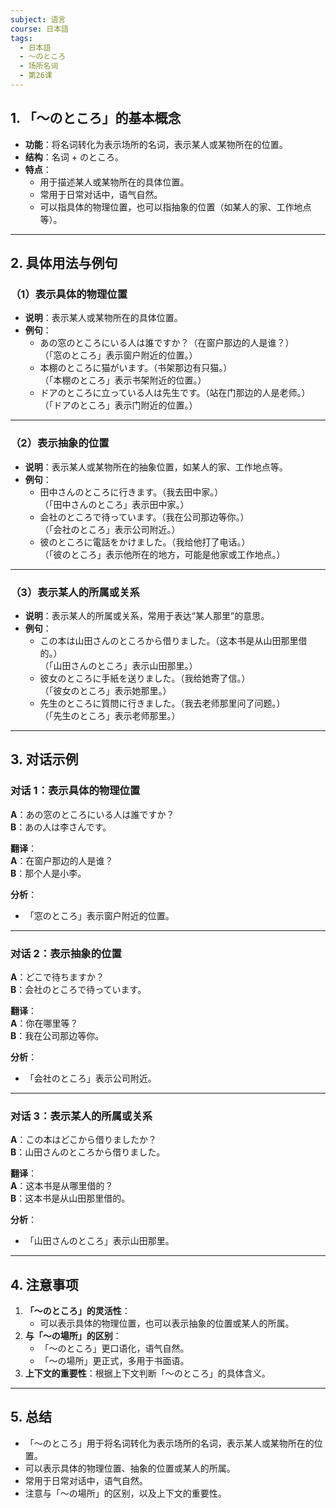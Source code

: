 ```yaml
---
subject: 语言
course: 日本語
tags:
  - 日本語
  - ～のところ
  - 场所名词
  - 第26课
---
```


## 1. **「～のところ」的基本概念**

- **功能**：将名词转化为表示场所的名词，表示某人或某物所在的位置。
- **结构**：名词 + のところ。
- **特点**：
  - 用于描述某人或某物所在的具体位置。
  - 常用于日常对话中，语气自然。
  - 可以指具体的物理位置，也可以指抽象的位置（如某人的家、工作地点等）。

---

## 2. **具体用法与例句**

### （1）**表示具体的物理位置**
- **说明**：表示某人或某物所在的具体位置。
- **例句**：
  - あの窓のところにいる人は誰ですか？（在窗户那边的人是谁？）  
    （「窓のところ」表示窗户附近的位置。）
  - 本棚のところに猫がいます。（书架那边有只猫。）  
    （「本棚のところ」表示书架附近的位置。）
  - ドアのところに立っている人は先生です。（站在门那边的人是老师。）  
    （「ドアのところ」表示门附近的位置。）

---

### （2）**表示抽象的位置**
- **说明**：表示某人或某物所在的抽象位置，如某人的家、工作地点等。
- **例句**：
  - 田中さんのところに行きます。（我去田中家。）  
    （「田中さんのところ」表示田中家。）
  - 会社のところで待っています。（我在公司那边等你。）  
    （「会社のところ」表示公司附近。）
  - 彼のところに電話をかけました。（我给他打了电话。）  
    （「彼のところ」表示他所在的地方，可能是他家或工作地点。）

---

### （3）**表示某人的所属或关系**
- **说明**：表示某人的所属或关系，常用于表达“某人那里”的意思。
- **例句**：
  - この本は山田さんのところから借りました。（这本书是从山田那里借的。）  
    （「山田さんのところ」表示山田那里。）
  - 彼女のところに手紙を送りました。（我给她寄了信。）  
    （「彼女のところ」表示她那里。）
  - 先生のところに質問に行きました。（我去老师那里问了问题。）  
    （「先生のところ」表示老师那里。）

---

## 3. **对话示例**

### 对话 1：表示具体的物理位置
**A**：あの窓のところにいる人は誰ですか？  
**B**：あの人は李さんです。

**翻译**：  
**A**：在窗户那边的人是谁？  
**B**：那个人是小李。

**分析**：
- 「窓のところ」表示窗户附近的位置。

---

### 对话 2：表示抽象的位置
**A**：どこで待ちますか？  
**B**：会社のところで待っています。

**翻译**：  
**A**：你在哪里等？  
**B**：我在公司那边等你。

**分析**：
- 「会社のところ」表示公司附近。

---

### 对话 3：表示某人的所属或关系
**A**：この本はどこから借りましたか？  
**B**：山田さんのところから借りました。

**翻译**：  
**A**：这本书是从哪里借的？  
**B**：这本书是从山田那里借的。

**分析**：
- 「山田さんのところ」表示山田那里。

---

## 4. **注意事项**
1. **「～のところ」的灵活性**：
   - 可以表示具体的物理位置，也可以表示抽象的位置或某人的所属。
2. **与「～の場所」的区别**：
   - 「～のところ」更口语化，语气自然。
   - 「～の場所」更正式，多用于书面语。
3. **上下文的重要性**：根据上下文判断「～のところ」的具体含义。

---

## 5. **总结**
- 「～のところ」用于将名词转化为表示场所的名词，表示某人或某物所在的位置。
- 可以表示具体的物理位置、抽象的位置或某人的所属。
- 常用于日常对话中，语气自然。
- 注意与「～の場所」的区别，以及上下文的重要性。